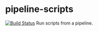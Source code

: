 # pipeline-scripts
[![Build Status](http://localhost:8080/buildStatus/icon?job=JenkinsFile)](http://localhost:8080/job/JenkinsFile/)
Run scripts from a pipeline.

